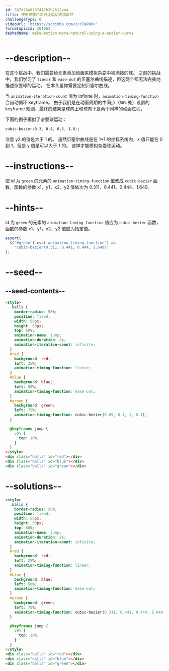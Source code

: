 ```yaml
---
id: 587d78a9367417b2b2512aea
title: 使用贝塞尔曲线让运动更加自然
challengeType: 0
videoUrl: 'https://scrimba.com/c/c7akWUv'
forumTopicId: 301063
dashedName: make-motion-more-natural-using-a-bezier-curve
---
```


# --description--

在这个挑战中，我们需要给元素添加动画来模拟杂耍中被抛接的球。 之前的挑战中，我们学习了 `linear` 和 `ease-out` 的贝塞尔曲线描述，但这两个都无法完美地描述杂耍球的运动。 在本关里你需要定制贝塞尔曲线。

当 `animation-iteration-count` 值为 infinite 时，`animation-timing-function` 会自动循环 keyframe。 由于我们是在动画周期的中间点（`50%` 处）设置的 keyframe 规则，最终的结果是球向上和球向下是两个同样的动画过程。

下面的例子模拟了杂耍球运动：

```css
cubic-bezier(0.3, 0.4, 0.5, 1.6);
```

注意 y2 的值是大于 1 的。 虽然贝塞尔曲线是在 1\*1 的坐标系统内，x 值只能在 0 到 1，但是 y 值是可以大于 1 的。 这样才能模拟杂耍球运动。

# --instructions--

把 id 为 `green` 的元素的 `animation-timing-function` 值改成 `cubic-bezier` 函数，函数的参数 x1，y1，x2，y2 值依次为 0.311、0.441、0.444、1.649。

# --hints--

id 为 `green` 的元素的 `animation-timing-function` 值应为 `cubic-bezier` 函数，函数的参数 x1，y1，x2，y2 值应为指定值。

```js
assert(
  $('#green').css('animation-timing-function') ==
    'cubic-bezier(0.311, 0.441, 0.444, 1.649)'
);
```

# --seed--

## --seed-contents--

```html
<style>
  .balls {
    border-radius: 50%;
    position: fixed;
    width: 50px;
    height: 50px;
    top: 60%;
    animation-name: jump;
    animation-duration: 2s;
    animation-iteration-count: infinite;
  }
  #red {
    background: red;
    left: 25%;
    animation-timing-function: linear;
  }
  #blue {
    background: blue;
    left: 50%;
    animation-timing-function: ease-out;
  }
  #green {
    background: green;
    left: 75%;
    animation-timing-function: cubic-bezier(0.69, 0.1, 1, 0.1);
  }

  @keyframes jump {
    50% {
      top: 10%;
    }
  }
</style>
<div class="balls" id="red"></div>
<div class="balls" id="blue"></div>
<div class="balls" id="green"></div>
```

# --solutions--

```html
<style>
  .balls {
    border-radius: 50%;
    position: fixed;
    width: 50px;
    height: 50px;
    top: 60%;
    animation-name: jump;
    animation-duration: 2s;
    animation-iteration-count: infinite;
  }
  #red {
    background: red;
    left: 25%;
    animation-timing-function: linear;
  }
  #blue {
    background: blue;
    left: 50%;
    animation-timing-function: ease-out;
  }
  #green {
    background: green;
    left: 75%;
    animation-timing-function: cubic-bezier(0.311, 0.441, 0.444, 1.649);
  }

  @keyframes jump {
    50% {
      top: 10%;
    }
  }
</style>
<div class="balls" id="red"></div>
<div class="balls" id="blue"></div>
<div class="balls" id="green"></div>
```
